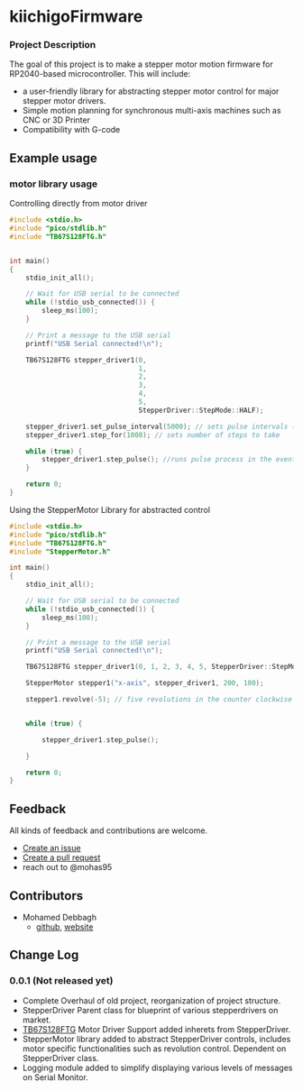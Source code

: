 # kiichigoFirmware

### Project Description
The goal of this project is to make a stepper motor motion firmware for RP2040-based microcontroller. This will include: 
- a user-friendly library for abstracting stepper motor control for major stepper motor drivers.
- Simple motion planning for synchronous multi-axis machines such as CNC or 3D Printer
- Compatibility with G-code

## Example usage
### motor library usage

Controlling directly from motor driver
``` cpp
#include <stdio.h>
#include "pico/stdlib.h"
#include "TB67S128FTG.h"


int main()
{
    stdio_init_all();

    // Wait for USB serial to be connected
    while (!stdio_usb_connected()) {
        sleep_ms(100);
    }

    // Print a message to the USB serial
    printf("USB Serial connected!\n");

    TB67S128FTG stepper_driver1(0, 
                                1, 
                                2, 
                                3, 
                                4, 
                                5, 
                                StepperDriver::StepMode::HALF);

    stepper_driver1.set_pulse_interval(5000); // sets pulse intervals (speed) in microseconds
    stepper_driver1.step_for(1000); // sets number of steps to take

    while (true) {
        stepper_driver1.step_pulse(); //runs pulse process in the event loop for parralelism
    }

    return 0;
}
```

Using the StepperMotor Library for abstracted control
``` cpp
#include <stdio.h>
#include "pico/stdlib.h"
#include "TB67S128FTG.h"
#include "StepperMotor.h"

int main()
{
    stdio_init_all();

    // Wait for USB serial to be connected
    while (!stdio_usb_connected()) {
        sleep_ms(100);
    }

    // Print a message to the USB serial
    printf("USB Serial connected!\n");

    TB67S128FTG stepper_driver1(0, 1, 2, 3, 4, 5, StepperDriver::StepMode::HALF);

    StepperMotor stepper1("x-axis", stepper_driver1, 200, 100);

    stepper1.revolve(-5); // five revolutions in the counter clockwise directions


    while (true) {

        stepper_driver1.step_pulse();      

    }

    return 0;
}
```


## Feedback
All kinds of feedback and contributions are welcome.
- [Create an issue](https://github.com/mohas95/kiichigoFirmware/issues)
- [Create a pull request](https://github.com/mohas95/kiichigoFirmware/pulls)
- reach out to @mohas95

## Contributors
- Mohamed Debbagh
    - [github](https://github.com/mohas05/), [website](https://mohas95.github.io/)

## Change Log
### 0.0.1 (Not released yet)
- Complete Overhaul of old project, reorganization of project structure.
- StepperDriver Parent class for blueprint of various stepperdrivers on market.
- [TB67S128FTG](https://www.pololu.com/product/2998) Motor Driver Support added inherets from StepperDriver.
- StepperMotor library added to abstract StepperDriver controls, includes motor specific functionalities such as revolution control. Dependent on StepperDriver class.
- Logging module added to simplify displaying various levels of messages on Serial Monitor.
